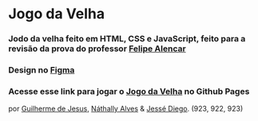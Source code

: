 # Jogo da Velha

### Jodo da velha feito em HTML, CSS e JavaScript, feito para a revisão da prova do professor [Felipe Alencar](https://github.com/felipealencar)

### Design no <a href="https://www.figma.com/file/9Ky1fkDZBrpxWCZ9QOUtrZ/Tic-Tac-Toe?node-id=0%3A1" target="_blank">Figma</a>

### Acesse esse link para jogar o [Jogo da Velha](https://guilherme-gjv.github.io/jogo-da-velha/) no Github Pages

por [Guilherme de Jesus](https://github.com/guilherme-gjv), [Náthally Alves](https://github.com/nathylla5) & [Jessé Diego](https://github.com/jezzdiego). (923, 922, 923)
